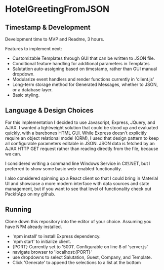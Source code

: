 # HotelGreetingFromJSON

## Timestamp & Development
Development time to MVP and Readme, 3 hours.

Features to implement next:
- Customizable Templates through GUI that can be written to JSON file.
- Conditional feature handling for additional parameters in Templates
- Salutation auto-assigning based on timestamp, rather than GUI manual dropdown.
- Modularize event handlers and render functions currently in 'client.js'
- Long-term storage method for Generated Messages, whether to JSON, or a database layer.
- Basic styling.

## Language & Design Choices
For this implementation I decided to use Javascript, Express, JQuery, and AJAX. I wanted a lightweight solution that could be stood up and evaluated quickly, with a barebones HTML GUI. While Express doesn't explicitly require an object relational model (ORM), I used that design pattern to keep all configurable parameters editable in JSON. JSON data is fetched by an AJAX HTTP GET request rather than reading directly from the file, because we can.

I considered writing a command line Windows Service in C#/.NET, but I preferred to show some basic web-enabled functionality. 

I also considered spinning up a React client so that I could bring in Material UI and showcase a more modern interface with data sources and state management, but if you want to see that level of functionality check out PackItApp on my github.

## Running
Clone down this repository into the editor of your choice. Assuming you have NPM already installed.
- 'npm install' to install Express dependency.
- 'npm start' to initialize client. 
- {PORT} Currently set to '5001'. Configurable on line 8 of 'server.js'
- navigate browser to 'localhost:{PORT}'
- use dropdowns to select Salutation, Guest, Company, and Template.
- Click 'Generate' to append the selections to a list at the bottom 
